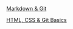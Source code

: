  <a href ="https://artiom-web.github.io/rsschool-cv/cv">Markdown & Git</a>
<p> <a href = "https://github.com/Artiom-web/rsschool-cv/blob/rsschool-cv-html/cv.md">HTML, CSS & Git Basics</a></p>
